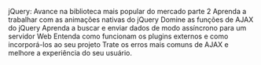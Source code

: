 ﻿jQuery: Avance na biblioteca mais popular do mercado parte 2 Aprenda a trabalhar com as animações nativas do jQuery Domine as funções de AJAX do jQuery Aprenda a buscar e enviar dados de modo assíncrono para um servidor Web Entenda como funcionam os plugins externos e como incorporá-los ao seu projeto Trate os erros mais comuns de AJAX e melhore a experiência do seu usuário.
